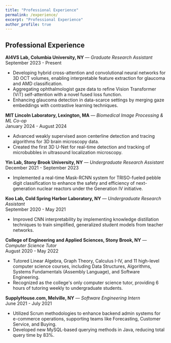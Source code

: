 ```yaml
---
title: "Professional Experience"
permalink: /experience/
excerpt: "Professional Experience"
author_profile: true
---
```


**Professional Experience**  
---  

**AI4VS Lab, Columbia University, NY** — _Graduate Research Assistant_  
September 2023 - Present  
- Developing hybrid cross-attention and convolutional neural networks for 3D OCT volumes, enabling interpretable feature extraction for glaucoma and AMD classification.  
- Aggregating ophthalmologist gaze data to refine Vision Transformer (ViT) self-attention with a novel fused loss function.  
- Enhancing glaucoma detection in data-scarce settings by merging gaze embeddings with contrastive learning techniques.  

**MIT Lincoln Laboratory, Lexington, MA** — _Biomedical Image Processing & ML Co-op_  
January 2024 - August 2024  
- Advanced weakly supervised axon centerline detection and tracing algorithms for 3D brain microscopy data.  
- Created the first 3D U-Net for real-time detection and tracking of microbubbles in ultrasound localization microscopy.  

**Yin Lab, Stony Brook University, NY** — _Undergraduate Research Assistant_  
December 2021 - September 2023  
- Implemented a real-time Mask-RCNN system for TRISO-fueled pebble digit classification to enhance the safety and efficiency of next-generation nuclear reactors under the Generation IV initiative.  

**Koo Lab, Cold Spring Harbor Laboratory, NY** — _Undergraduate Research Assistant_  
September 2020 - May 2021  
- Improved CNN interpretability by implementing knowledge distillation techniques to train simplified, generalized student models from teacher networks.  

**College of Engineering and Applied Sciences, Stony Brook, NY** — _Computer Science Tutor_  
August 2020 - May 2022  
- Tutored Linear Algebra, Graph Theory, Calculus I-IV, and 11 high-level computer science courses, including Data Structures, Algorithms, Systems Fundamentals (Assembly Language), and Software Engineering.  
- Recognized as the college's only computer science tutor, providing 6 hours of tutoring weekly to undergraduate students.  

**SupplyHouse.com, Melville, NY** — _Software Engineering Intern_  
June 2021 - July 2021  
- Utilized Scrum methodologies to enhance backend admin systems for e-commerce operations, supporting teams like Forecasting, Customer Service, and Buying.  
- Developed new MySQL-based querying methods in Java, reducing total query time by 83%. 